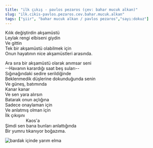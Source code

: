 ```yaml
---
title: "ilk çıkış - pavlos pezaros (çev: bahar mucuk alkan)"
slug: "ilk.cikis-pavlos.pezaros.cev.bahar.mucuk.alkan"
tags: ["şiir", "bahar mucuk alkan / pavlos pezaros","sayı:dokuz"]
---
```


Kılık değiştirdin akşamüstü\
Leylak rengi elbiseni giydin\
Ve gittin\
Tek bir akşamüstü olabilmek için\
Onun hayatının nice akşamüstleri arasında.

Ara sıra bir akşamüstü olarak anımsar seni\
--Havanın karardığı saat beş suları--\
Sığınağındaki sedire serildiğinde\
Beklenmedik düşlerine dokunduğunda senin\
Ve güneş, batımında\
Kanar kanar\
Ve sen yara alırsın\
Batarak onun açlığına\
Sadece onaylaman için\
Ve anlatmış olman için\
İlk çıkışını\
                 Kaos'a\
Şimdi sen bana bunları anlattığında\
Bir yumru tıkanıyor boğazıma.

![bardak içinde yarım elma](/img/ky09_29_orkanozcan.jpg)